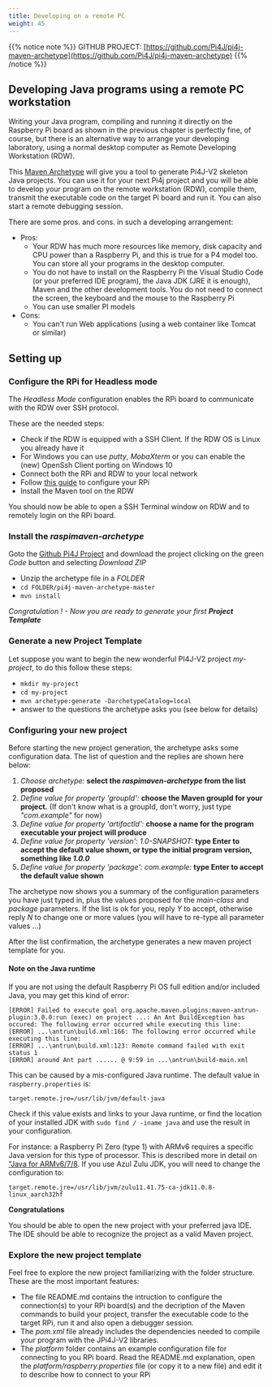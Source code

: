 ```yaml
---
title: Developing on a remote PC
weight: 45
---
```


{{% notice note %}}
GITHUB PROJECT: [https://github.com/Pi4J/pi4j-maven-archetype](https://github.com/Pi4J/pi4j-maven-archetype)
{{% /notice %}}

## Developing Java programs using a remote PC workstation

Writing your Java program, compiling and running it directly on the Raspberry Pi board
as shown in the previous chapter is perfectly fine, of course,
but there is an alternative way to arrange your developing laboratory, using a normal 
desktop computer as Remote Developing Workstation (RDW).

This [Maven Archetype](https://github.com/Pi4J/pi4j-maven-archetype "raspimaven-archetype") will give you
a tool to generate Pi4J-V2 skeleton Java projects. You can use it for your next Pi4j project and you will be able 
to develop your program on the remote workstation (RDW), compile them, transmit the executable 
code on the target Pi board and run it. You can also start a remote debugging session.

There are some pros. and cons. in such a developing arrangement:

- Pros:
    - Your RDW has much more resources like memory, disk capacity and CPU power
than a Raspberry Pi, and this is true for a P4 model too. You can store all your programs in the
desktop computer.
    - You do not have to install on the Raspberry Pi the Visual Studio Code (or your preferred IDE program),
the Java JDK (JRE it is enough), Maven and the other development tools.
    You do not need to connect the screen, the keyboard and the mouse to the Raspberry Pi
    - You can use smaller PI models
- Cons:
    - You can't run Web applications (using a web container like Tomcat or similar)

## Setting up

### Configure the RPi for Headless mode

The _Headless Mode_ configuration enables the RPi board to communicate with the RDW over SSH protocol.

These are the needed steps:

- Check if the RDW is equipped with a SSH Client. If the RDW OS is Linux you already have it 
- For Windows you can use _putty_, _MobaXterm_ or you can enable the (new) OpenSsh Client porting on Windows 10
- Connect both the RPi and RDW to your local network
- Follow [this guide](https://www.raspberrypi.org/documentation/configuration/wireless/headless.md "Setting up a Raspberry Pi headless") 
to configure your RPi 
- Install the Maven tool on the RDW

You should now be able to open a SSH Terminal window on RDW and to remotely login on the RPi board.

### Install the _raspimaven-archetype_

Goto the [Github Pi4J Project](https://github.com/Pi4J/pi4j-maven-archetype "raspimaven-archetype") and download the project
clicking on the green _Code_ button and selecting _Download ZIP_

- Unzip the archetype file in a _FOLDER_
- `cd FOLDER/pi4j-maven-archetype-master`
- `mvn install`

_Congratulation ! - Now you are ready to generate your first **Project Template**_

### Generate a new Project Template

Let suppose you want to begin the new wonderful PI4J-V2 project _my-project_, to do this follow these steps:

- `mkdir my-project`
- `cd my-project`
- `mvn archetype:generate -DarchetypeCatalog=local`
- answer to the questions the archetype asks you (see below for details)

### Configuring your new project

Before starting the new project generation, the archetype asks some configuration data. The list of question
and the replies are shown here below:

1. _Choose archetype:_ **select the _raspimaven-archetype_ from the list proposed**
1. _Define value for property 'groupId':_ **choose the Maven groupId for your project.** (If don't know what is a groupId, don't worry, just type _"com.example"_ for now)
1. _Define value for property 'artifactId':_ **choose a name for the program executable your project will produce**
1. _Define value for property 'version':  1.0-SNAPSHOT:_ **type Enter to accept the default value shown, or type the initial program version, something like _1.0.0_**
1. _Define value for property 'package':  com.example:_ **type Enter to accept the default value shown**

The archetype now shows you a summary of the configuration parameters you have just typed in, plus the values proposed for the _main-class_ and _package_ parameters.
If the list is ok for you, reply _Y_ to accept, otherwise reply _N_ to change one or more values (you will have to re-type all parameter values ...)

After the list confirmation, the archetype generates a new maven project template for you. 

#### Note on the Java runtime

If you are not using the default Raspberry Pi OS full edition and/or included Java, you may get this kind of error:

```shell
[ERROR] Failed to execute goal org.apache.maven.plugins:maven-antrun-plugin:3.0.0:run (exec) on project ...: An Ant BuildException has occured: The following error occurred while executing this line:
[ERROR] ...\antrun\build.xml:166: The following error occurred while executing this line:
[ERROR] ...\antrun\build.xml:123: Remote command failed with exit status 1
[ERROR] around Ant part ...... @ 9:59 in ...\antrun\build-main.xml
```

This can be caused by a mis-configured Java runtime. The default value in `raspberry.properties` is:

```
target.remote.jre=/usr/lib/jvm/default-java
```

Check if this value exists and links to your Java runtime, or find the location of your installed JDK with
`sudo find / -iname java` and use the result in your configuration.

For instance: a Raspberry Pi Zero (type 1) with ARMv6 requires a specific Java version for this type of processor. This
is described more in detail on ["Java for ARMv6/7/8](https://pi4j.com/documentation/java-installation/). If you use Azul
Zulu JDK, you will need to change the configuration to:

```
target.remote.jre=/usr/lib/jvm/zulu11.41.75-ca-jdk11.0.8-linux_aarch32hf
```

**Congratulations** 

You should be able to open the new project with your preferred java IDE. The IDE should be able
to recognize the project as a valid Maven project.

### Explore the new project template

Feel free to explore the new project familiarizing with the folder structure. These are the most important features:

- The file README.md contains the intruction to configure the connection(s) to your RPi board(s) and the decription of the Maven
commands to build your project, transfer the executable code to the target RPi, run it and also open a debugger session.
- The _pom.xml_ file already includes the dependencies needed to compile your program with the JPi4J-V2 libraries.
- The _platform_ folder contains an example configuration file for connecting to you RPi board. Read the README.md explanation,
open the _platform/raspberry.properties_ file (or copy it to a new file) and edit it to describe how to connect to your RPi

